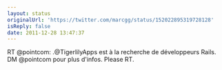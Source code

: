 ```yaml
---
layout: status
originalUrl: 'https://twitter.com/marcgg/status/152022895319728128'
isReply: false
date: 2011-12-28 13:47:37
---
```


RT @pointcom: .@TigerlilyApps est à la recherche de développeurs Rails. DM @pointcom pour plus d'infos. Please RT.
